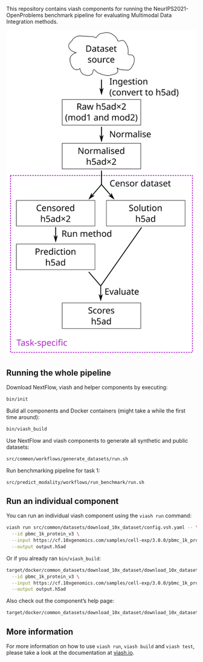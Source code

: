 This repository contains viash components for running the
NeurIPS2021-OpenProblems benchmark pipeline for evaluating Multimodal
Data Integration methods.

![](dataflow.svg)

## Running the whole pipeline

Download NextFlow, viash and helper components by executing:

``` sh
bin/init
```

Build all components and Docker containers (might take a while the first
time around):

``` sh
bin/viash_build
```

Use NextFlow and viash components to generate all synthetic and public
datasets:

``` sh
src/common/workflows/generate_datasets/run.sh
```

Run benchmarking pipeline for task 1:

``` sh
src/predict_modality/workflows/run_benchmark/run.sh
```

## Run an individual component

You can run an individual viash component using the `viash run` command:

``` sh
viash run src/common/datasets/download_10x_dataset/config.vsh.yaml -- \
  --id pbmc_1k_protein_v3 \
  --input https://cf.10xgenomics.com/samples/cell-exp/3.0.0/pbmc_1k_protein_v3/pbmc_1k_protein_v3_raw_feature_bc_matrix.h5 \
  --output output.h5ad
```

Or if you already ran `bin/viash_build`:

``` sh
target/docker/common_datasets/download_10x_dataset/download_10x_dataset \
  --id pbmc_1k_protein_v3 \
  --input https://cf.10xgenomics.com/samples/cell-exp/3.0.0/pbmc_1k_protein_v3/pbmc_1k_protein_v3_raw_feature_bc_matrix.h5 \
  --output output.h5ad
```

Also check out the component’s help page:

``` sh
target/docker/common_datasets/download_10x_dataset/download_10x_dataset
```

## More information

For more information on how to use `viash run`, `viash build` and
`viash test`, please take a look at the documentation at
[viash.io](https://viash.io).

